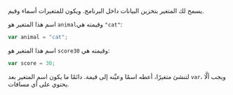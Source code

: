 يسمح لك المتغير بتخزين البيانات داخل البرنامج. ويكون للمتغيرات أسماء وقيم.

اسم هذا المتغير هو `animal`وقيمته هي `"cat"`:

```javascript
var animal = "cat";
```

اسم هذا المتغير هو `score`وقيمته هي `30`:

```javascript
var score = 30;
```

لتنشئ متغيرًا، أعطه اسمًا وعيِّنه إلى قيمة. دائمًا ما يكون اسم المتغير بعد `var`، ويجب ألَّا يحتوي على أي مسافات.   
